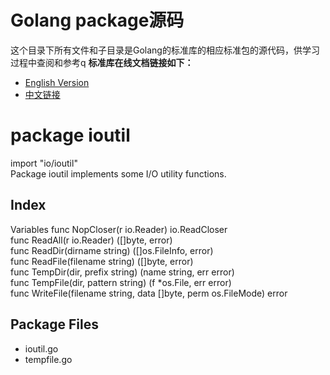 # Golang package源码
这个目录下所有文件和子目录是Golang的标准库的相应标准包的源代码，供学习过程中查阅和参考q 
**标准库在线文档链接如下：**  
- [English Version](https://godoc.org/)
- [中文链接](http://docscn.studygolang.com/pkg/)
  
# package ioutil
import "io/ioutil"  
Package ioutil implements some I/O utility functions.

## Index
Variables
func NopCloser(r io.Reader) io.ReadCloser  
func ReadAll(r io.Reader) ([]byte, error)  
func ReadDir(dirname string) ([]os.FileInfo, error)  
func ReadFile(filename string) ([]byte, error)  
func TempDir(dir, prefix string) (name string, err error)  
func TempFile(dir, pattern string) (f *os.File, err error)  
func WriteFile(filename string, data []byte, perm os.FileMode) error  
## Package Files
- ioutil.go
- tempfile.go
  